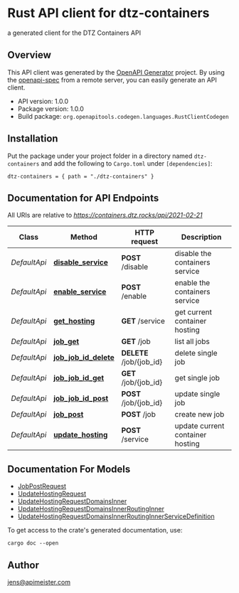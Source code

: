 # Rust API client for dtz-containers

a generated client for the DTZ Containers API


## Overview

This API client was generated by the [OpenAPI Generator](https://openapi-generator.tech) project.  By using the [openapi-spec](https://openapis.org) from a remote server, you can easily generate an API client.

- API version: 1.0.0
- Package version: 1.0.0
- Build package: `org.openapitools.codegen.languages.RustClientCodegen`

## Installation

Put the package under your project folder in a directory named `dtz-containers` and add the following to `Cargo.toml` under `[dependencies]`:

```
dtz-containers = { path = "./dtz-containers" }
```

## Documentation for API Endpoints

All URIs are relative to *https://containers.dtz.rocks/api/2021-02-21*

Class | Method | HTTP request | Description
------------ | ------------- | ------------- | -------------
*DefaultApi* | [**disable_service**](docs/DefaultApi.md#disable_service) | **POST** /disable | disable the containers service
*DefaultApi* | [**enable_service**](docs/DefaultApi.md#enable_service) | **POST** /enable | enable the containers service
*DefaultApi* | [**get_hosting**](docs/DefaultApi.md#get_hosting) | **GET** /service | get current container hosting
*DefaultApi* | [**job_get**](docs/DefaultApi.md#job_get) | **GET** /job | list all jobs
*DefaultApi* | [**job_job_id_delete**](docs/DefaultApi.md#job_job_id_delete) | **DELETE** /job/{job_id} | delete single job
*DefaultApi* | [**job_job_id_get**](docs/DefaultApi.md#job_job_id_get) | **GET** /job/{job_id} | get single job
*DefaultApi* | [**job_job_id_post**](docs/DefaultApi.md#job_job_id_post) | **POST** /job/{job_id} | update single job
*DefaultApi* | [**job_post**](docs/DefaultApi.md#job_post) | **POST** /job | create new job
*DefaultApi* | [**update_hosting**](docs/DefaultApi.md#update_hosting) | **POST** /service | update current container hosting


## Documentation For Models

 - [JobPostRequest](docs/JobPostRequest.md)
 - [UpdateHostingRequest](docs/UpdateHostingRequest.md)
 - [UpdateHostingRequestDomainsInner](docs/UpdateHostingRequestDomainsInner.md)
 - [UpdateHostingRequestDomainsInnerRoutingInner](docs/UpdateHostingRequestDomainsInnerRoutingInner.md)
 - [UpdateHostingRequestDomainsInnerRoutingInnerServiceDefinition](docs/UpdateHostingRequestDomainsInnerRoutingInnerServiceDefinition.md)


To get access to the crate's generated documentation, use:

```
cargo doc --open
```

## Author

jens@apimeister.com

